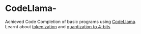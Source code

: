 # CodeLlama-

Achieved Code Completion of basic programs using [CodeLlama](https://huggingface.co/codellama/CodeLlama-7b-hf).</br>
Learnt about [tokenization](https://huggingface.co/learn/nlp-course/en/chapter2/4) and [quantization to 4-bits](https://huggingface.co/docs/optimum/en/concept_guides/quantization).
